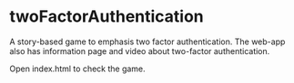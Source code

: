 twoFactorAuthentication
=======================

A story-based game to emphasis two factor authentication.
The web-app also has information page and video about two-factor authentication.

Open index.html to check the game.
